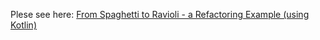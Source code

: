 Plese see here: [From Spaghetti to Ravioli - a Refactoring Example (using Kotlin)](from_spaghetti_to_ravioli_-_a_refactoring_example_using_kotlin.md)
